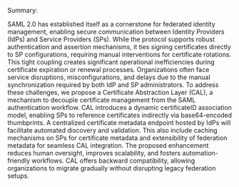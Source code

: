Summary:

 SAML 2.0 has established itself as a cornerstone for federated identity management, enabling secure communication between Identity Providers (IdPs) and Service Providers (SPs). While the protocol supports robust authentication and assertion mechanisms, it ties signing certificates directly to SP configurations, requiring manual interventions for certificate rotations.
 This tight coupling creates significant operational inefficiencies during certificate expiration or renewal processes. Organizations often face service disruptions, misconfigurations, and delays due to the manual synchronization required by both IdP and SP administrators.
 To address these challenges, we propose a Certificate Abstraction Layer (CAL), a mechanism to decouple certificate management from the SAML authentication workflow. CAL introduces a dynamic certificateID association model, enabling SPs to reference certificates indirectly via base64-encoded thumbprints. A centralized certificate metadata endpoint hosted by IdPs will facilitate automated discovery and validation. This also include caching mechanisms on SPs for certificate metadata and extensibility of federation metadata for seamless CAL integration.
 The proposed enhancement reduces human oversight, improves scalability, and fosters automation-friendly workflows. CAL offers backward compatibility, allowing organizations to migrate gradually without disrupting legacy federation setups.
